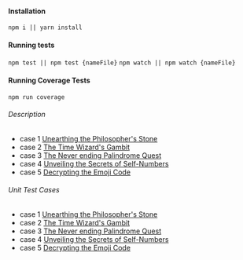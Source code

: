 #### Installation
`npm i || yarn install`

#### Running tests
`npm test || npm test {nameFile}`
`npm watch || npm watch {nameFile}`

#### Running Coverage Tests
`npm run coverage`

###### Description
- case 1 [Unearthing the Philosopher's Stone](./testCase1.js)
- case 2 [The Time Wizard's Gambit](./testCase2.js)
- case 3 [The Never ending Palindrome Quest](./testCase3.js)
- case 4 [Unveiling the Secrets of Self-Numbers](./testCase4.js)
- case 5 [Decrypting the Emoji Code](./testCase5.js)

###### Unit Test Cases
- case 1 [Unearthing the Philosopher's Stone](./testCase1.test.js)
- case 2 [The Time Wizard's Gambit](./testCase2.test.js)
- case 3 [The Never ending Palindrome Quest](./testCase3.test.js)
- case 4 [Unveiling the Secrets of Self-Numbers](./testCase4.test.js)
- case 5 [Decrypting the Emoji Code](./testCase5.test.js)